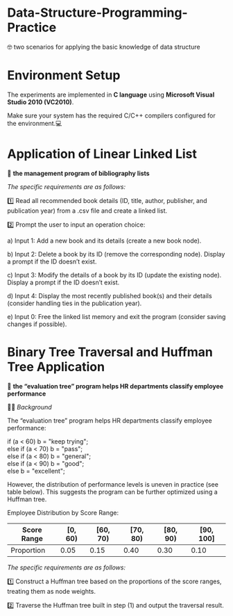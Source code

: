 # Data-Structure-Programming-Practice

🤓 two scenarios for applying the basic knowledge of data structure

# Environment Setup

The experiments are implemented in **C language** using **Microsoft Visual Studio 2010 (VC2010)**. 

Make sure your system has the required C/C++ compilers configured for the environment.💻

# Application of Linear Linked List

📖 **the management program of bibliography lists**

_The specific requirements are as follows:_
	
 1️⃣ Read all recommended book details (ID, title, author, publisher, and publication year) from a .csv file and create a linked list.
 
 2️⃣ Prompt the user to input an operation choice:
 
a) Input 1: Add a new book and its details (create a new book node).

b) Input 2: Delete a book by its ID (remove the corresponding node). Display a prompt if the ID doesn’t exist.

c) Input 3: Modify the details of a book by its ID (update the existing node). Display a prompt if the ID doesn’t exist.

d) Input 4: Display the most recently published book(s) and their details (consider handling ties in the publication year).

e) Input 0: Free the linked list memory and exit the program (consider saving changes if possible).
# Binary Tree Traversal and Huffman Tree Application

💼 **the “evaluation tree” program helps HR departments classify employee performance**

🧑‍💼 _Background_

The “evaluation tree” program helps HR departments classify employee performance:

if (a < 60) b = "keep trying";  
else if (a < 70) b = "pass";  
else if (a < 80) b = "general";  
else if (a < 90) b = "good";  
else b = "excellent";

However, the distribution of performance levels is uneven in practice (see table below). This suggests the program can be further optimized using a Huffman tree.

Employee Distribution by Score Range:

| Score Range   | [0, 60) | [60, 70) | [70, 80) | [80, 90) | [90, 100] |
|---------------|---------|----------|----------|----------|-----------|
| Proportion    | 0.05    | 0.15     | 0.40     | 0.30     | 0.10      |


_The specific requirements are as follows:_

1️⃣ Construct a Huffman tree based on the proportions of the score ranges, treating them as node weights.

2️⃣ Traverse the Huffman tree built in step (1) and output the traversal result.
